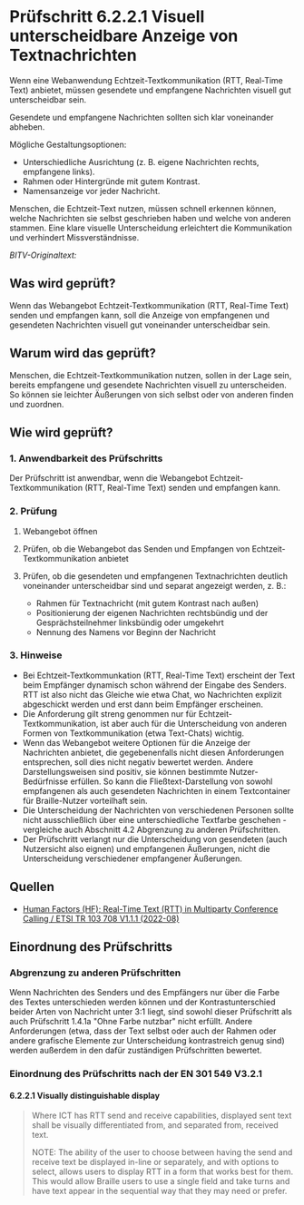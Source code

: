 # Prüfschritt 6.2.2.1 Visuell unterscheidbare Anzeige von Textnachrichten

Wenn eine Webanwendung Echtzeit-Textkommunikation (RTT, Real-Time Text) anbietet, müssen gesendete und empfangene Nachrichten visuell gut unterscheidbar sein.

Gesendete und empfangene Nachrichten sollten sich klar voneinander abheben.

Mögliche Gestaltungsoptionen:

-   Unterschiedliche Ausrichtung (z. B. eigene Nachrichten rechts, empfangene links).
-   Rahmen oder Hintergründe mit gutem Kontrast.
-   Namensanzeige vor jeder Nachricht.

Menschen, die Echtzeit-Text nutzen, müssen schnell erkennen können, welche Nachrichten sie selbst geschrieben haben und welche von anderen stammen. Eine klare visuelle Unterscheidung erleichtert die Kommunikation und verhindert Missverständnisse.

_BITV-Originaltext:_

## Was wird geprüft?

Wenn das Webangebot Echtzeit-Textkommunikation (RTT, Real-Time Text) senden und empfangen kann, soll die Anzeige von empfangenen und gesendeten Nachrichten visuell gut voneinander unterscheidbar sein.

## Warum wird das geprüft?

Menschen, die Echtzeit-Textkommunikation nutzen, sollen in der Lage sein, bereits empfangene und gesendete Nachrichten visuell zu unterscheiden. So können sie leichter Äußerungen von sich selbst oder von anderen finden und zuordnen.

## Wie wird geprüft?

### 1\. Anwendbarkeit des Prüfschritts

Der Prüfschritt ist anwendbar, wenn die Webangebot Echtzeit-Textkommunikation (RTT, Real-Time Text) senden und empfangen kann.

### 2\. Prüfung

1.  Webangebot öffnen
2.  Prüfen, ob die Webangebot das Senden und Empfangen von Echtzeit-Textkommunikation anbietet
3.  Prüfen, ob die gesendeten und empfangenen Textnachrichten deutlich voneinander unterscheidbar sind und separat angezeigt werden, z. B.:

    -   Rahmen für Textnachricht (mit gutem Kontrast nach außen)
    -   Positionierung der eigenen Nachrichten rechtsbündig und der Gesprächsteilnehmer linksbündig oder umgekehrt
    -   Nennung des Namens vor Beginn der Nachricht

### 3\. Hinweise

-   Bei Echtzeit-Textkommunkation (RTT, Real-Time Text) erscheint der Text beim Empfänger dynamisch schon während der Eingabe des Senders. RTT ist also nicht das Gleiche wie etwa Chat, wo Nachrichten explizit abgeschickt werden und erst dann beim Empfänger erscheinen.
-   Die Anforderung gilt streng genommen nur für Echtzeit-Textkommunikation, ist aber auch für die Unterscheidung von anderen Formen von Textkommunikation (etwa Text-Chats) wichtig.
-   Wenn das Webangebot weitere Optionen für die Anzeige der Nachrichten anbietet, die gegebenenfalls nicht diesen Anforderungen entsprechen, soll dies nicht negativ bewertet werden. Andere Darstellungsweisen sind positiv, sie können bestimmte Nutzer-Bedürfnisse erfüllen. So kann die Fließtext-Darstellung von sowohl empfangenen als auch gesendeten Nachrichten in einem Textcontainer für Braille-Nutzer vorteilhaft sein.
-   Die Unterscheidung der Nachrichten von verschiedenen Personen sollte nicht ausschließlich über eine unterschiedliche Textfarbe geschehen - vergleiche auch Abschnitt 4.2 Abgrenzung zu anderen Prüfschritten.
-   Der Prüfschritt verlangt nur die Unterscheidung von gesendeten (auch Nutzersicht also eignen) und empfangenen Äußerungen, nicht die Unterscheidung verschiedener empfangener Äußerungen.

## Quellen

-   [Human Factors (HF); Real-Time Text (RTT) in Multiparty Conference Calling / ETSI TR 103 708 V1.1.1 (2022-08)](https://labs.etsi.org/rep/HF/en301549/uploads/272bede3724c5c99efe777f778201f70/tr_103708v010101p.pdf)

## Einordnung des Prüfschritts

### Abgrenzung zu anderen Prüfschritten

Wenn Nachrichten des Senders und des Empfängers nur über die Farbe des Textes unterschieden werden können und der Kontrastunterschied beider Arten von Nachricht unter 3:1 liegt, sind sowohl dieser Prüfschritt als auch Prüfschritt 1.4.1a "Ohne Farbe nutzbar" nicht erfüllt. Andere Anforderungen (etwa, dass der Text selbst oder auch der Rahmen oder andere grafische Elemente zur Unterscheidung kontrastreich genug sind) werden außerdem in den dafür zuständigen Prüfschritten bewertet.

### Einordnung des Prüfschritts nach der EN 301 549 V3.2.1

#### 6.2.2.1 Visually distinguishable display

> Where ICT has RTT send and receive capabilities, displayed sent text shall be visually differentiated from, and separated from, received text.
>
> NOTE: The ability of the user to choose between having the send and receive text be displayed in-line or separately, and with options to select, allows users to display RTT in a form that works best for them. This would allow Braille users to use a single field and take turns and have text appear in the sequential way that they may need or prefer.
